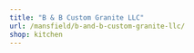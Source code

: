 ```yaml
---
title: "B & B Custom Granite LLC"
url: /mansfield/b-and-b-custom-granite-llc/
shop: kitchen
---
```

